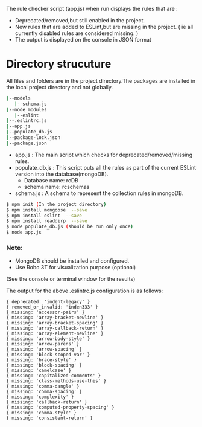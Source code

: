  The rule checker script (app.js) when run displays the rules that are :

  - Deprecated/removed,but still enabled in the project.
  - New rules that are added to ESLint,but are missing in the project.
   ( ie  all currently disabled rules are considered missing.  )
  - The output is displayed on the console in JSON format

# Directory strucuture
All files and folders are in the project directory.The packages are installed in the local project directory and not globally.
 ```sh
|--models
    |--schema.js
|--node_modules
    |--eslint
|--.eslintrc.js
|--app.js
|--populate_db.js
|--package-lock.json
|--package.json

 ```

  - app.js : The main script which checks for deprecated/removed/missing rules. 
  - populate_db.js : This script puts all the rules as part of the current ESLint version into the database(mongoDB).
    - Database name: rcDB
    - schema name: rcschemas
  - schema.js : A schema to represent the collection rules in mongoDB.


 ```sh
$ npm init (In the project directory)
$ npm install mongoose  --save
$ npm install eslint  --save
$ npm install readdirp  --save
$ node populate_db.js (should be run only once)
$ node app.js
 ```
### Note: 
 - MongoDB should be installed and configured.
 - Use Robo 3T for visualization purpose (optional)
 
(See the console or terminal window for the results)

The output for the above .eslintrc.js configuration is as follows: 
```
{ deprecated: 'indent-legacy' }
{ removed_or_invalid: 'inden333' }
{ missing: 'accessor-pairs' }
{ missing: 'array-bracket-newline' }
{ missing: 'array-bracket-spacing' }
{ missing: 'array-callback-return' }
{ missing: 'array-element-newline' }
{ missing: 'arrow-body-style' }
{ missing: 'arrow-parens' }
{ missing: 'arrow-spacing' }
{ missing: 'block-scoped-var' }
{ missing: 'brace-style' }
{ missing: 'block-spacing' }
{ missing: 'camelcase' }
{ missing: 'capitalized-comments' }
{ missing: 'class-methods-use-this' }
{ missing: 'comma-dangle' }
{ missing: 'comma-spacing' }
{ missing: 'complexity' }
{ missing: 'callback-return' }
{ missing: 'computed-property-spacing' }
{ missing: 'comma-style' }
{ missing: 'consistent-return' }
```

